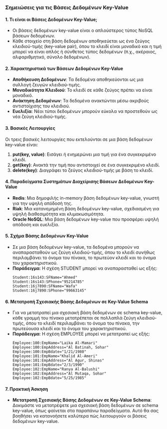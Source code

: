 ### Σημειώσεις για τις Βάσεις Δεδομένων Key-Value

#### 1. **Τι είναι οι Βάσεις Δεδομένων Key-Value;**
   - Οι βάσεις δεδομένων key-value είναι ο απλούστερος τύπος NoSQL βάσεων δεδομένων.
   - Κάθε στοιχείο στη βάση δεδομένων αποθηκεύεται ως ένα ζεύγος κλειδιού-τιμής (key-value pair), όπου το κλειδί είναι μοναδικό και η τιμή μπορεί να είναι απλός ή σύνθετος τύπος δεδομένων (π.χ., ακέραιος, αλφαριθμητικό, σύνολο δεδομένων).

#### 2. **Χαρακτηριστικά των Βάσεων Δεδομένων Key-Value**
   - **Αποθήκευση Δεδομένων**: Τα δεδομένα αποθηκεύονται ως μια συλλογή ζευγών κλειδιού-τιμής.
   - **Μοναδικότητα Κλειδιού**: Το κλειδί σε κάθε ζεύγος πρέπει να είναι μοναδικό.
   - **Ανάκτηση Δεδομένων**: Τα δεδομένα ανακτώνται μέσω ακριβούς αντιστοίχισης του κλειδιού.
   - **Ευελιξία**: Νέοι τύποι δεδομένων μπορούν εύκολα να προστεθούν ως νέα ζεύγη κλειδιού-τιμής.

#### 3. **Βασικές Λειτουργίες**
   Οι τρεις βασικές λειτουργίες που εκτελούνται σε μια βάση δεδομένων key-value είναι:
   1. **put(key, value)**: Εισάγει ή ενημερώνει μια τιμή για ένα συγκεκριμένο κλειδί.
   2. **get(key)**: Ανακτά την τιμή που αντιστοιχεί σε ένα συγκεκριμένο κλειδί.
   3. **delete(key)**: Διαγράφει το ζεύγος κλειδιού-τιμής με βάση το κλειδί.

#### 4. **Παραδείγματα Συστημάτων Διαχείρισης Βάσεων Δεδομένων Key-Value**
   - **Redis**: Μια δημοφιλής in-memory βάση δεδομένων key-value, γνωστή για την υψηλή απόδοσή της.
   - **Riak**: Μια κατανεμημένη βάση δεδομένων key-value, σχεδιασμένη για υψηλή διαθεσιμότητα και κλιμακωσιμότητα.
   - **Oracle NoSQL**: Μια βάση δεδομένων key-value που προσφέρει υψηλή απόδοση και ευελιξία.

#### 5. **Σχήμα Βάσης Δεδομένων Key-Value**
   - Σε μια βάση δεδομένων key-value, τα δεδομένα μπορούν να αναπαρασταθούν ως ζεύγη κλειδιού-τιμής, όπου το κλειδί συνήθως περιλαμβάνει το όνομα του πίνακα, το πρωτεύον κλειδί και το όνομα του χαρακτηριστικού.
   - **Παράδειγμα**: Η σχέση STUDENT μπορεί να αναπαρασταθεί ως εξής:
     ```
     Student:16s143:SFName="Ahmed"
     Student:16s143:SPhone="95214785"
     Student:16j7890:SFName="Wafa"
     Student:16j7890:SPhone="99663145"
     ```

#### 6. **Μετατροπή Σχεσιακής Βάσης Δεδομένων σε Key-Value Schema**
   - Για να μετατραπεί μια σχεσιακή βάση δεδομένων σε schema key-value, κάθε γραμμή του πίνακα μετατρέπεται σε πολλαπλά ζεύγη κλειδιού-τιμής, όπου το κλειδί περιλαμβάνει το όνομα του πίνακα, την πρωτεύουσα κλειδί και το όνομα του χαρακτηριστικού.
   - **Παράδειγμα**: Η σχέση EMPLOYEE μπορεί να μετατραπεί ως εξής:
     ```
     Employee:100:EmpName="Laika Al-Mamari"
     Employee:100:EmpAddress="Al Batinah, Sohar"
     Employee:100:EmpBdate="1/21/1980"
     Employee:101:EmpName="Khalid Al-Ameri"
     Employee:101:EmpAddress="Al Agur, Shinas"
     Employee:101:EmpBdate="2/3/1990"
     Employee:102:EmpName="Ranya Al-Balushi"
     Employee:102:EmpAddress="Al Mutaqa, Sohar"
     Employee:102:EmpBdate="5/25/1985"
     ```

#### 7. **Πρακτική Άσκηση**
   - **Μετατροπή Σχεσιακής Βάσης Δεδομένων σε Key-Value Schema**: Δοκιμάστε να μετατρέψετε μια σχεσιακή βάση δεδομένων σε schema key-value, όπως φαίνεται στα παραπάνω παραδείγματα. Αυτό θα σας βοηθήσει να κατανοήσετε καλύτερα πώς λειτουργούν οι βάσεις δεδομένων key-value.
